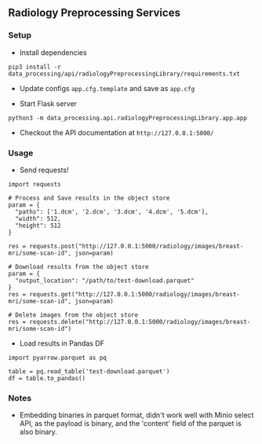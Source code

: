 ## Radiology Preprocessing Services

### Setup

- Install dependencies

`pip3 install -r data_processing/api/radiologyPreprocessingLibrary/requirements.txt`

- Update configs `app.cfg.template` and save as `app.cfg`

- Start Flask server


`python3 -m data_processing.api.radiologyPreprocessingLibrary.app.app`

- Checkout the API documentation at `http://127.0.0.1:5000/`

### Usage

- Send requests!

```
import requests

# Process and Save results in the object store
param = {
  "paths": ['1.dcm', '2.dcm', '3.dcm', '4.dcm', '5.dcm'],
  "width": 512,
  "height": 512
}

res = requests.post("http://127.0.0.1:5000/radiology/images/breast-mri/some-scan-id", json=param)
```
```
# Download results from the object store
param = {
  "output_location": "/path/to/test-download.parquet"
}
res = requests.get("http://127.0.0.1:5000/radiology/images/breast-mri/some-scan-id", json=param)
```
```
# Delete images from the object store
res = requests.delete("http://127.0.0.1:5000/radiology/images/breast-mri/some-scan-id")
```

- Load results in Pandas DF

```
import pyarrow.parquet as pq

table = pq.read_table('test-download.parquet')
df = table.to_pandas()
```

### Notes

- Embedding binaries in parquet format, didn't work well with Minio select API, 
as the payload is binary, and the 'content' field of the parquet is also binary.
